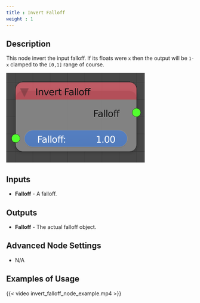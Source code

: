 ```yaml
---
title : Invert Falloff
weight : 1
---
```


## Description

This node invert the input falloff. If its floats were `x` then the
output will be `1-x` clamped to the `[0,1]` range of course.

![image](invert_falloff_node.png)

## Inputs

- **Falloff** - A falloff.

## Outputs

- **Falloff** - The actual falloff object.

## Advanced Node Settings

- N/A

## Examples of Usage

{{< video invert_falloff_node_example.mp4 >}}
